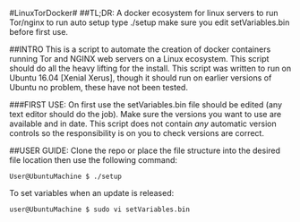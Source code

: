 #LinuxTorDocker#
##TL;DR:
A docker ecosystem for linux servers to run Tor/nginx
to run auto setup type ./setup
make sure you edit setVariables.bin before first use.

##INTRO
This is a script to automate the creation of docker containers running Tor and NGINX web servers on a Linux ecosystem. This script should do all the heavy lifting for the install. This script was written to run on Ubuntu 16.04 [Xenial Xerus], though it should run on earlier versions of Ubuntu no problem, these have not been tested.

###FIRST USE:
On first use the setVariables.bin file should be edited (any text editor should do the job).
Make sure the versions you want to use are available and in date. This script does not contain *any* automatic version controls so the responsibility is on you to check versions are correct.

##USER GUIDE:
Clone the repo or place the file structure into the desired file location then use the following command:

```
User@UbuntuMachine $ ./setup
```
To set variables when an update is released:

```
user@UbuntuMachine $ sudo vi setVariables.bin
```

